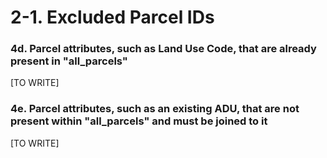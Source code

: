 # 2-1. Excluded Parcel IDs

### 4d. Parcel attributes, such as Land Use Code, that are already present in "all\_parcels"&#x20;

\[TO WRITE]

### 4e. Parcel attributes, such as an existing ADU, that are not present within "all\_parcels" and must be joined to it

\[TO WRITE]

